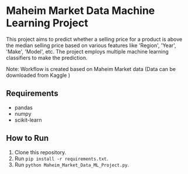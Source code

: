 # Maheim Market Data Machine Learning Project

This project aims to predict whether a selling price for a product is above the median selling price based on various features like 'Region', 'Year', 'Make', 'Model', etc. The project employs multiple machine learning classifiers to make the prediction.

Note: Workflow is created based on Maheim Market data (Data can be downloaded from Kaggle )

## Requirements

- pandas
- numpy
- scikit-learn

## How to Run

1. Clone this repository.
2. Run `pip install -r requirements.txt`.
3. Run `python Maheim_Market_Data_ML_Project.py`.

